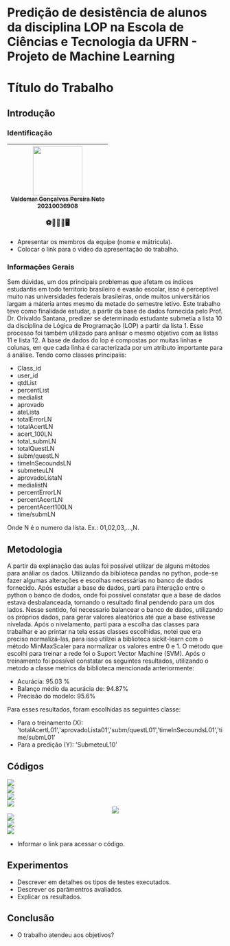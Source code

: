 # Predição de desistência de alunos da disciplina LOP na Escola de Ciências e Tecnologia da UFRN - Projeto de Machine Learning

# Título do Trabalho 

## Introdução

### Identificação 
| [<img src="https://user-images.githubusercontent.com/108936921/231314406-7d757d0e-c097-416c-bb28-6d830ea41d2f.png" width=115><br><sub>Valdemar Gonçalves Pereira Neto<br>20210036908</br></sub>](https://github.com/Valdemar-Neto)<br> ⚽👨‍💻🐧🖥️| 
| :---: | 

* Apresentar os membros da equipe (nome e mátricula). 
* Colocar o link para o vídeo da apresentação do trabalho. 

### Informações Gerais 
Sem dúvidas, um dos principais problemas que afetam os índices estudantis em todo territorio brasileiro é evasão escolar, isso é perceptível muito nas universidades federais brasileiras, onde muitos universitários largam a máteria antes mesmo da metade do semestre letivo. Este trabalho teve como finalidade estudar, a partir da base de dados fornecida pelo Prof. Dr. Orivaldo Santana, predizer se determinado estudante submetia a lista 10 da disciplina de Lógica de Programação (LOP) a partir da lista 1. Esse processo foi também utilizado para anlisar o mesmo objetivo com as listas 11 e lista 12.
A base de dados do lop é compostas por muitas linhas e colunas, em que cada linha é caracterizada por um atributo importante para á análise. Tendo como classes principaiis:
- Class_id
- user_id
- qtdList
- percentList
- medialist
- aprovado
- ateLista
- totalErrorLN
- totalAcertLN
- acert_100LN
- total_submLN
- totalQuestLN
- subm/questLN
- timeInSecoundsLN
- submeteuLN
- aprovadoListaN
- medialistN
- percentErrorLN
- percentAcertLN
- percentAcert100LN
- time/submLN

Onde N é o numero da lista. Ex.: 01,02,03,...,N.

## Metodologia 
A partir da explanação das aulas foi possível utilizar de alguns métodos para análiar os dados. Utilizando da biblioteca pandas no python, pode-se fazer algumas alterações e escolhas necessárias no banco de dados fornecido. Após estudar a base de dados, parti para ihteração entre o python o banco de dodos, onde foi possível constatar que a base de dados estava desbalanceada, tornando o resultado final pendendo para um dos lados. Nesse sentido, foi necessario balancear o banco de dados, utilizando os próprios dados, para gerar valores aleatórios até que a base estivesse nivelada.
Após o nivelamento, parti para a escolha das classes para trabalhar e ao printar na tela essas classes escolhidas, notei que era preciso normalizá-las, para isso utilzei a biblioteca sickit-learn com o método MinMaxScaler para normalizar os valores entre 0 e 1. O método que escolhi para treinar a rede foi o Suport Vector Machine (SVM). Após o treinamento foi possível constatar os seguintes resultados, utilizando o metodo a classe metrics da biblioteca mencionada anteriormente:
- Acurácia: 95.03 %
- Balanço médio da acurácia de: 94.87%
- Precisão do modelo: 95.6%

Para esses resultados, foram escolhidas as seguintes classe:
- Para o treinamento (X): 'totalAcertL01','aprovadoLista01','subm/questL01','timeInSecoundsL01','time/submL01'
- Para a predição (Y): 'SubmeteuL10'
## Códigos 
<div align = "left">
  <img src="https://github.com/Valdemar-Neto/Projeto-Predi-o---Machine-Learning/assets/108936921/c8340988-3e68-4e84-a8f2-24570397ae7a">  
</div>

<div align = "left">
  <img src="https://github.com/Valdemar-Neto/Code-Recognition-color-/assets/108936921/e9be41ce-d8a0-4ea1-bb4e-e859efef085c">  
</div>

<div align = "left">
  <img src="https://github.com/Valdemar-Neto/Code-Recognition-color-/assets/108936921/a990ab9c-28db-4d21-acf2-47b8e51ebeba">  
</div>

<div align = "left">
  <img src="https://github.com/Valdemar-Neto/Code-Recognition-color-/assets/108936921/e23995ad-47dc-488d-87eb-bf9025b3aa8f">  
</div>

<div align = "center">
  <img src="https://github.com/Valdemar-Neto/Code-Recognition-color-/assets/108936921/56d3eb2c-b0b4-4ede-ac79-8ccc1e648e7b">  
</div>

<div align = "left">
  <img src="https://github.com/Valdemar-Neto/Code-Recognition-color-/assets/108936921/3a08f038-546a-4a4a-8b39-d1f195188434">  
</div>

<div align = "left">
  <img src="https://github.com/Valdemar-Neto/Code-Recognition-color-/assets/108936921/7abbf54d-0620-4d7b-b090-632f8d39ff31">  
</div>

<div align = "left">
  <img src="https://github.com/Valdemar-Neto/Code-Recognition-color-/assets/108936921/036fb115-7dc7-4832-a314-6f8c4390f683">  
</div>


* Informar o link para acessar o código. 

## Experimentos 
* Descrever em detalhes os tipos de testes executados. 
* Descrever os parâmentros avaliados. 
* Explicar os resultados. 

## Conclusão 
* O trabalho atendeu aos objetivos? 

